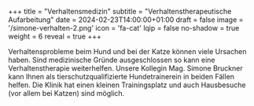 +++
title = "Verhaltensmedizin"
subtitle = "Verhaltenstherapeutische Aufarbeitung"
date = 2024-02-23T14:00:00+01:00
draft = false
image = '/simone-verhalten-2.png'
icon = 'fa-cat'
lqip = false
no-shadow = true
weight = 6
reveal = true
+++

Verhaltensprobleme beim Hund und bei der Katze können viele Ursachen
haben. Sind medizinische Gründe ausgeschlossen so kann eine
Verhaltenstherapie weiterhelfen. Unsere Kollegin Mag. Simone Bruckner
kann Ihnen als tierschutzqualifizierte Hundetrainerein in beiden Fällen
helfen. Die Klinik hat einen kleinen Trainingsplatz und auch Hausbesuche
(vor allem bei Katzen) sind möglich.
